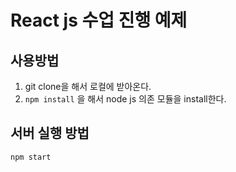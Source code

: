 # React js 수업 진행 예제

## 사용방법

1. git clone을 해서 로컬에 받아온다.
2. `npm install` 을 해서 node js 의존 모듈을 install한다.

## 서버 실행 방법

`npm start`
